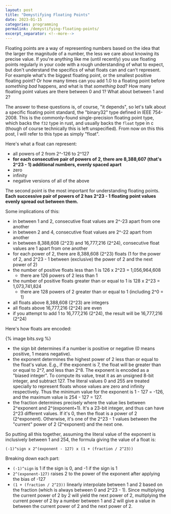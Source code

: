 ```yaml
---
layout: post
title: "Demystifying Floating Points"
date: 2023-01-15
categories: programming
permalink: /demystifying-floating-points/
excerpt_separator: <!--more-->
---
```


Floating points are a way of representing numbers based on the idea that the
larger the magnitude of a number, the less we care about knowing its precise
value. If you're anything like me (until recently) you use floating points regularly in your code
with a rough understanding of what to expect, but don't understand the specifics
of what floats can and can't represent. For example what's the biggest floating
point, or the smallest positive floating point? Or how many times can you add
1.0 to a floating point before _something bad_ happens, and what is that
_something bad_? How many floating point values are there between 0 and 1? What
about between 1 and 2?

The answer to these questions is, of course, "it depends", so let's talk about a
specific floating point standard, the "binary32" type defined in IEEE 754-2008.
This is the commonly-found single-precision floating point type, which
backs the `f32` type in rust, and usually backs the `float` type in c
(though of course technically this is left unspecified).
From now on this this post, I will refer to this type as simply "float".

Here's what a float can represent: 
 - all powers of 2 from 2^-126 to 2^127
 - __for each consecutive pair of powers of 2, there are 8,388,607 (that's 2^23 - 1)
   additional numbers, evenly spaced apart__
 - zero
 - infinity
 - negative versions of all of the above

The second point is the most important for understanding floating points. __Each
successive pair of powers of 2 has 2^23 - 1 floating point values evenly spread
out between them.__

Some implications of this:
 - in between 1 and 2, consecutive float values are 2^-23 apart from one
   another
 - in between 2 and 4, consecutive float values are 2^-22 apart from another
 - in between 8,388,608 (2^23) and 16,777,216 (2^24), consecutive float values
   are 1 apart from one another
 - for each power of 2, there are 8,388,608 (2^23) floats (1 for the power of 2,
   and 2^23 - 1 between (exclusive) the power of 2 and the next power of 2)
 - the number of positive floats less than 1 is 126 x 2^23 = 1,056,964,608
   - there are 126 powers of 2 less than 1
 - the number of positive floats greater than or equal to 1 is 128 x 2^23 = 1,073,741,824
   - there are 128 powers of 2 greater than or equal to 1 (including 2^0 = 1)
 - all floats above 8,388,608 (2^23) are integers
 - all floats above 16,777,216 (2^24) are even
 - if you attempt to add 1 to 16,777,216 (2^24), the result will be 16,777,216 (2^24)

Here's how floats are encoded:

{% image bits.svg %}

<!--more-->

 - the sign bit determines if a number is positive or negative (0 means positive, 1
   means negative).
 - the exponent determines the highest power of 2 less than or equal to the float's value.
   E.g., if the exponent is 7, the float will be greater than or equal to 2^7,
   and less than 2^8. The exponent is encoded as a "biased integer". To compute
   its value, treat it as an unsigned 8-bit integer, and subtract 127. The
   literal values 0 and 255 are treated specially to represent floats whose
   values are zero and infinity respectively. Thus the minimum value for the
   exponent is 1 - 127 = -126, and the maximum value is 254 - 127 = 127.
 - the fraction determines precisely where the value lies between 2^exponent and
   2^(exponent+1). It's a 23-bit integer, and thus can have 2^23 different
   values. If it's 0, then the float is a power of 2 (2^exponent). Otherwise,
   it's one of the 2^23 - 1 values between the "current" power of 2 (2^exponent)
   and the next one.

So putting all this together, assuming the literal value of the exponent is inclusively between 1 and
254, the formula giving the value of a float is:
```
(-1)^sign x 2^(exponent - 127) x (1 + (fraction / 2^23))
```
Breaking down each part:
 - `(-1)^sign` is 1 if the sign is 0, and -1 if the sign is 1
 - `2^(exponent-127)` raises 2 to the power of the exponent after applying the bias of -127
 - `(1 + (fraction / 2^23))` linearly interpolate between 1 and 2 based on the
   fraction (which is always between 0 and 2^23 - 1). Since multiplying the
   current power of 2 by 2 will yield the next power of 2, multiplying the
   current power of 2 by a number between 1 and 2 will give a value in between
   the current power of 2 and the next power of 2.
